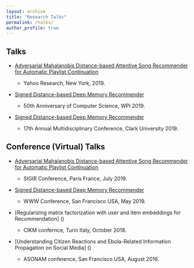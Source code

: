 ```yaml
---
layout: archive
title: "Research Talks"
permalink: /talks/
author_profile: true
---
```


## Talks

* [Adversarial Mahalanobis Distance-based Attentive Song Recommender for Automatic Playlist Continuation]()
  * Yahoo Research, New York, 2019.

* [Signed Distance-based Deep Memory Recommender]()
  * 50th Anniversary of Computer Science, WPI 2019.

* [Signed Distance-based Deep Memory Recommender]()
  * 17th Annual Multidisciplinary Conference, Clark University 2019.




## Conference (Virtual) Talks

* [Adversarial Mahalanobis Distance-based Attentive Song Recommender for Automatic Playlist Continuation]()
  * SIGIR Conference, Paris France, July 2019.

* [Signed Distance-based Deep Memory Recommender]()
  * WWW Conference, San Francisco USA, May 2019.

* [Regularizing matrix factorization with user and item embeddings for Recommendation] ()
  * CIKM confernce, Turin Italy, October 2018.

* [Understanding Citizen Reactions and Ebola-Related Information Propagation on Social Media] ()
  * ASONAM conference, San Francisco USA, August 2016.
